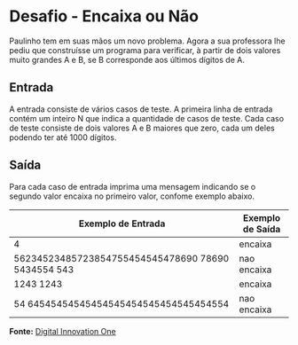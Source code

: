 # Desafio - Encaixa ou Não

Paulinho tem em suas mãos um novo problema. Agora a sua professora lhe pediu que construísse um programa para verificar, à partir de dois valores muito grandes A e B, se B corresponde aos últimos dígitos de A.

## Entrada
A entrada consiste de vários casos de teste. A primeira linha de entrada contém um inteiro N que indica a quantidade de casos de teste. Cada caso de teste consiste de dois valores A e B maiores que zero, cada um deles podendo ter até 1000 dígitos.

## Saída
Para cada caso de entrada imprima uma mensagem indicando se o segundo valor encaixa no primeiro valor, confome exemplo abaixo.

Exemplo de Entrada | Exemplo de Saída
------------------ | ------
4                  | encaixa
56234523485723854755454545478690 78690 5434554 543 | nao encaixa
1243 1243 | encaixa
54 64545454545454545454545454545454554 | nao encaixa

**Fonte:** [Digital Innovation One](https://web.digitalinnovation.one)
